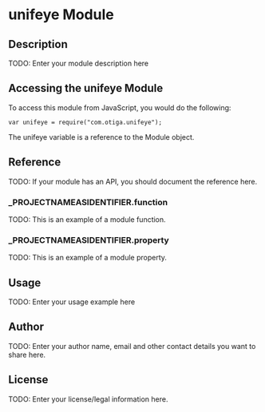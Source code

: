 # unifeye Module

## Description

TODO: Enter your module description here

## Accessing the unifeye Module

To access this module from JavaScript, you would do the following:

	var unifeye = require("com.otiga.unifeye");

The unifeye variable is a reference to the Module object.	

## Reference

TODO: If your module has an API, you should document
the reference here.

### ___PROJECTNAMEASIDENTIFIER__.function

TODO: This is an example of a module function.

### ___PROJECTNAMEASIDENTIFIER__.property

TODO: This is an example of a module property.

## Usage

TODO: Enter your usage example here

## Author

TODO: Enter your author name, email and other contact
details you want to share here. 

## License

TODO: Enter your license/legal information here.
